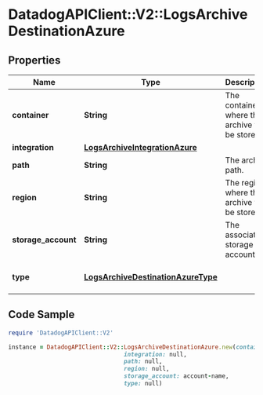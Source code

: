 # DatadogAPIClient::V2::LogsArchiveDestinationAzure

## Properties

Name | Type | Description | Notes
------------ | ------------- | ------------- | -------------
**container** | **String** | The container where the archive will be stored. | 
**integration** | [**LogsArchiveIntegrationAzure**](LogsArchiveIntegrationAzure.md) |  | 
**path** | **String** | The archive path. | [optional] 
**region** | **String** | The region where the archive will be stored. | [optional] 
**storage_account** | **String** | The associated storage account. | 
**type** | [**LogsArchiveDestinationAzureType**](LogsArchiveDestinationAzureType.md) |  | [default to &#39;azure&#39;]

## Code Sample

```ruby
require 'DatadogAPIClient::V2'

instance = DatadogAPIClient::V2::LogsArchiveDestinationAzure.new(container: container-name,
                                 integration: null,
                                 path: null,
                                 region: null,
                                 storage_account: account-name,
                                 type: null)
```


